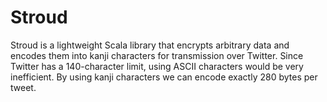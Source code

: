 # Stroud

Stroud is a lightweight Scala library that encrypts arbitrary data and encodes them into kanji characters 
for transmission over Twitter. Since Twitter has a 140-character limit, using ASCII characters would 
be very inefficient. By using kanji characters we can encode exactly 280 bytes per tweet. 
